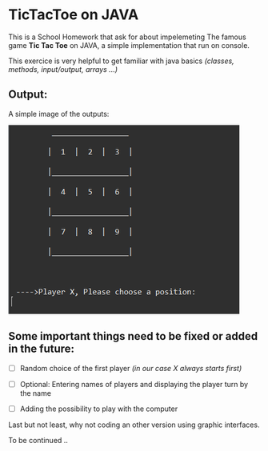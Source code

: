 # TicTacToe on JAVA

This is a School Homework that ask for about impelemeting The famous game **Tic Tac Toe** on JAVA, a simple implementation that run on console.

This exercice is very helpful to get familiar with java basics *(classes, methods, input/output, arrays ...)*

## Output:

A simple image of the outputs:

![console](https://github.com/choub26/Tic-Tac-Toe-JAVA/blob/master/tictactoe.PNG)


## Some important things need to be fixed or added in the future:

- [ ] Random choice of the first player *(in our case X always starts first)*
- [ ] Optional: Entering names of players and displaying the player turn by the name
- [ ] Adding the possibility to play with the computer 



Last but not least, why not coding an other version using graphic interfaces.

To be continued ..
